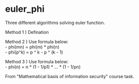 # euler_phi
Three different algorithms solving euler function. 

Method 1 ) Defination

Method 2 ) Use formula below: <br>
            - phi(mn) = phi(m) * phi(n) <br>
            - phi(p^k) = p ^ k - p ^ (k - 1) <br>
            
Method 3 ) Use formula below: <br>
            - phi(n) = n * (1 - 1/p1) * ... * (1 - 1/pn) <br>
            
From "Mathematical basis of information security" course task. 
